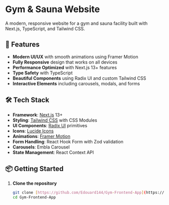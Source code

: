 # Gym & Sauna Website

A modern, responsive website for a gym and sauna facility built with Next.js, TypeScript, and Tailwind CSS.

## 🚀 Features

- **Modern UI/UX** with smooth animations using Framer Motion
- **Fully Responsive** design that works on all devices
- **Performance Optimized** with Next.js 13+ features
- **Type Safety** with TypeScript
- **Beautiful Components** using Radix UI and custom Tailwind CSS
- **Interactive Elements** including carousels, modals, and forms

## 🛠️ Tech Stack

- **Framework**: [Next.js](https://nextjs.org/) 13+
- **Styling**: [Tailwind CSS](https://tailwindcss.com/) with CSS Modules
- **UI Components**: [Radix UI](https://www.radix-ui.com/) primitives
- **Icons**: [Lucide Icons](https://lucide.dev/)
- **Animations**: [Framer Motion](https://www.framer.com/motion/)
- **Form Handling**: React Hook Form with Zod validation
- **Carousels**: Embla Carousel
- **State Management**: React Context API

## 📦 Getting Started

1. **Clone the repository**
   ```bash
   git clone [https://github.com/Edouard144/Gym-Frontend-App](https://github.com/Edouard144/Gym-Frontend-App)
   cd Gym-Frontend-App


